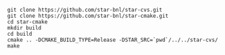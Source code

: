
    git clone https://github.com/star-bnl/star-cvs.git
    git clone https://github.com/star-bnl/star-cmake.git
    cd star-cmake
    mkdir build
    cd build
    cmake .. -DCMAKE_BUILD_TYPE=Release -DSTAR_SRC=`pwd`/../../star-cvs/
    make
